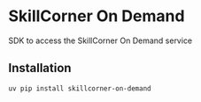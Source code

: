 # SkillCorner On Demand

SDK to access the SkillCorner On Demand service

## Installation
```shell
uv pip install skillcorner-on-demand
```
